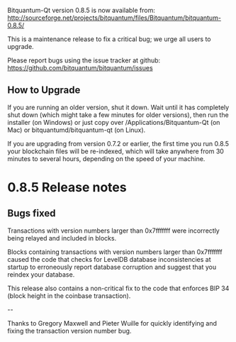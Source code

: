 Bitquantum-Qt version 0.8.5 is now available from:
  http://sourceforge.net/projects/bitquantum/files/Bitquantum/bitquantum-0.8.5/

This is a maintenance release to fix a critical bug;
we urge all users to upgrade.

Please report bugs using the issue tracker at github:
  https://github.com/bitquantum/bitquantum/issues


How to Upgrade
--------------

If you are running an older version, shut it down. Wait
until it has completely shut down (which might take a few minutes for older
versions), then run the installer (on Windows) or just copy over
/Applications/Bitquantum-Qt (on Mac) or bitquantumd/bitquantum-qt (on Linux).

If you are upgrading from version 0.7.2 or earlier, the first time you
run 0.8.5 your blockchain files will be re-indexed, which will take
anywhere from 30 minutes to several hours, depending on the speed of
your machine.

0.8.5 Release notes
===================

Bugs fixed
----------

Transactions with version numbers larger than 0x7fffffff were
incorrectly being relayed and included in blocks.

Blocks containing transactions with version numbers larger
than 0x7fffffff caused the code that checks for LevelDB database
inconsistencies at startup to erroneously report database
corruption and suggest that you reindex your database.

This release also contains a non-critical fix to the code that
enforces BIP 34 (block height in the coinbase transaction).

--

Thanks to Gregory Maxwell and Pieter Wuille for quickly
identifying and fixing the transaction version number bug.
